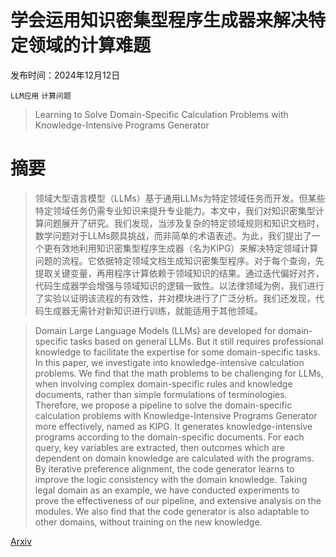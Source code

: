 # 学会运用知识密集型程序生成器来解决特定领域的计算难题

发布时间：2024年12月12日

`LLM应用` `计算问题`

> Learning to Solve Domain-Specific Calculation Problems with Knowledge-Intensive Programs Generator

# 摘要

> 领域大型语言模型（LLMs）基于通用LLMs为特定领域任务而开发。但某些特定领域任务仍需专业知识来提升专业能力。本文中，我们对知识密集型计算问题展开了研究。我们发现，当涉及复杂的特定领域规则和知识文档时，数学问题对于LLMs颇具挑战，而非简单的术语表述。为此，我们提出了一个更有效地利用知识密集型程序生成器（名为KIPG）来解决特定领域计算问题的流程。它依据特定领域文档生成知识密集型程序。对于每个查询，先提取关键变量，再用程序计算依赖于领域知识的结果。通过迭代偏好对齐，代码生成器学会增强与领域知识的逻辑一致性。以法律领域为例，我们进行了实验以证明该流程的有效性，并对模块进行了广泛分析。我们还发现，代码生成器无需针对新知识进行训练，就能适用于其他领域。

> Domain Large Language Models (LLMs) are developed for domain-specific tasks based on general LLMs. But it still requires professional knowledge to facilitate the expertise for some domain-specific tasks. In this paper, we investigate into knowledge-intensive calculation problems. We find that the math problems to be challenging for LLMs, when involving complex domain-specific rules and knowledge documents, rather than simple formulations of terminologies. Therefore, we propose a pipeline to solve the domain-specific calculation problems with Knowledge-Intensive Programs Generator more effectively, named as KIPG. It generates knowledge-intensive programs according to the domain-specific documents. For each query, key variables are extracted, then outcomes which are dependent on domain knowledge are calculated with the programs. By iterative preference alignment, the code generator learns to improve the logic consistency with the domain knowledge. Taking legal domain as an example, we have conducted experiments to prove the effectiveness of our pipeline, and extensive analysis on the modules. We also find that the code generator is also adaptable to other domains, without training on the new knowledge.

[Arxiv](https://arxiv.org/abs/2412.09280)